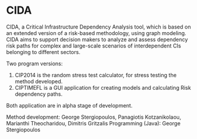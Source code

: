 CIDA
====

CIDA, a Critical Infrastructure Dependency Analysis tool, which is based on an extended version of a risk-based methodology, using graph modeling. CIDA aims to support decision makers to analyze and assess dependency risk paths for complex and large-scale scenarios of interdependent CIs belonging to different sectors.

Two program versions:

1. CIP2014 is the random stress test calculator, for stress testing the method developed.
2. CIPTIMEFL is a GUI application for creating models and calculating Risk dependency paths.

Both application are in alpha stage of development.

Method development: George Stergiopoulos, Panagiotis Kotzanikolaou, Marianthi Theocharidou, Dimitris Gritzalis
Programming (Java): George Stergiopoulos

